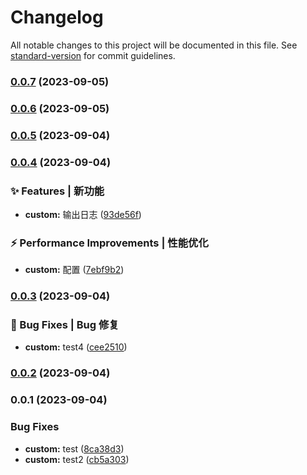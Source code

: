 # Changelog

All notable changes to this project will be documented in this file. See [standard-version](https://github.com/conventional-changelog/standard-version) for commit guidelines.

### [0.0.7](https://github.com/zhangyixuan96/ailemente/compare/v0.0.6...v0.0.7) (2023-09-05)

### [0.0.6](https://github.com/zhangyixuan96/ailemente/compare/v0.0.5...v0.0.6) (2023-09-05)

### [0.0.5](https://github.com/zhangyixuan96/ailemente/compare/v0.0.4...v0.0.5) (2023-09-04)

### [0.0.4](https://github.com/zhangyixuan96/ailemente/compare/v0.0.3...v0.0.4) (2023-09-04)


### ✨ Features | 新功能

* **custom:** 输出日志 ([93de56f](https://github.com/zhangyixuan96/ailemente/commit/93de56f24a9f6c25be0046360930a7a6465f000b))


### ⚡ Performance Improvements | 性能优化

* **custom:** 配置 ([7ebf9b2](https://github.com/zhangyixuan96/ailemente/commit/7ebf9b26deb775977e346279302da2c95e582efd))

### [0.0.3](https://github.com/zhangyixuan96/ailemente/compare/v0.0.2...v0.0.3) (2023-09-04)


### 🐛 Bug Fixes | Bug 修复

* **custom:** test4 ([cee2510](https://github.com/zhangyixuan96/ailemente/commit/cee2510fe7a6add931514c60f236943650c7d613))

### [0.0.2](https://github.com/zhangyixuan96/ailemente/compare/v0.0.1...v0.0.2) (2023-09-04)

### 0.0.1 (2023-09-04)


### Bug Fixes

* **custom:** test ([8ca38d3](https://github.com/zhangyixuan96/ailemente/commit/8ca38d354d8af96e5dc607e9a3f921728ef77470))
* **custom:** test2 ([cb5a303](https://github.com/zhangyixuan96/ailemente/commit/cb5a3037804996469df22bfee93da1135604483a))
